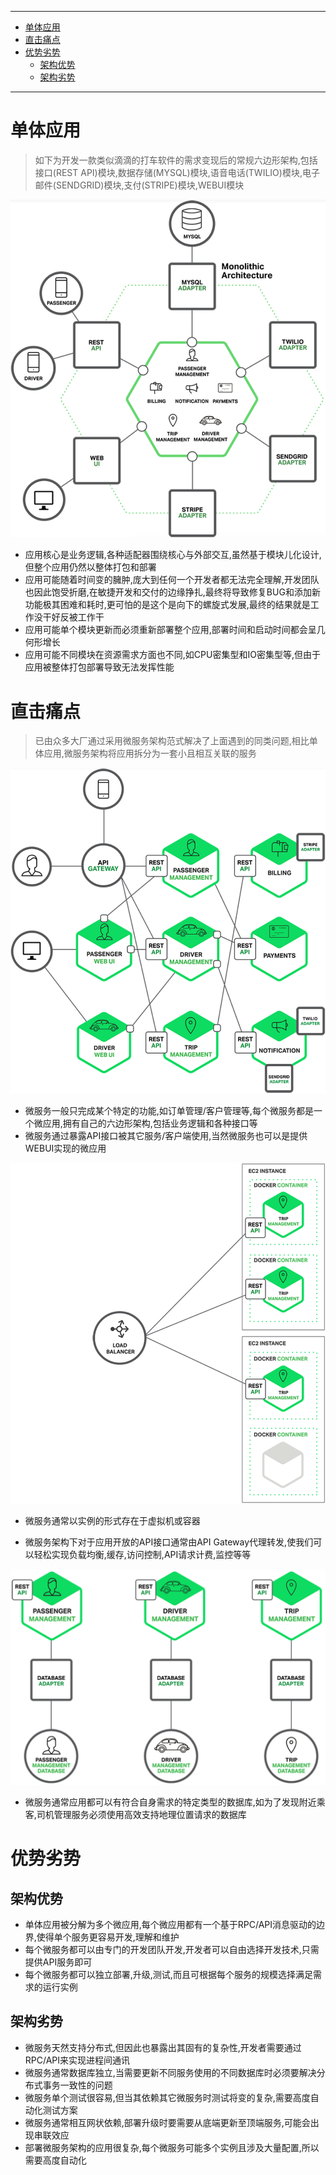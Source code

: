 ----
* [单体应用](#单体应用)
* [直击痛点](#直击痛点)
* [优势劣势](#优势劣势)
  * [架构优势](#架构优势)
  * [架构劣势](#架构劣势)
----

# 单体应用

> 如下为开发一款类似滴滴的打车软件的需求变现后的常规六边形架构,包括接口(REST API)模块,数据存储(MYSQL)模块,语音电话(TWILIO)模块,电子邮件(SENDGRID)模块,支付(STRIPE)模块,WEBUI模块

![image-20190131114243075](微服务架构优势与不足.assets/image-20190131114243075-8906163.png)

* 应用核心是业务逻辑,各种适配器围绕核心与外部交互,虽然基于模块儿化设计,但整个应用仍然以整体打包和部署
* 应用可能随着时间变的臃肿,庞大到任何一个开发者都无法完全理解,开发团队也因此饱受折磨,在敏捷开发和交付的边缘挣扎,最终将导致修复BUG和添加新功能极其困难和耗时,更可怕的是这个是向下的螺旋式发展,最终的结果就是工作没干好反被工作干
* 应用可能单个模块更新而必须重新部署整个应用,部署时间和启动时间都会呈几何形增长
* 应用可能不同模块在资源需求方面也不同,如CPU密集型和IO密集型等,但由于应用被整体打包部署导致无法发挥性能

# 直击痛点

> 已由众多大厂通过采用微服务架构范式解决了上面遇到的同类问题,相比单体应用,微服务架构将应用拆分为一套小且相互关联的服务

![image-20190131141751681](微服务架构优势与不足.assets/image-20190131141751681-8915471.png)

* 微服务一般只完成某个特定的功能,如订单管理/客户管理等,每个微服务都是一个微应用,拥有自己的六边形架构,包括业务逻辑和各种接口等
* 微服务通过暴露API接口被其它服务/客户端使用,当然微服务也可以是提供WEBUI实现的微应用

![image-20190131145312995](微服务架构优势与不足.assets/image-20190131145312995-8917593.png)

- 微服务通常以实例的形式存在于虚拟机或容器

* 微服务架构下对于应用开放的API接口通常由API Gateway代理转发,使我们可以轻松实现负载均衡,缓存,访问控制,API请求计费,监控等等

![image-20190131145014712](微服务架构优势与不足.assets/image-20190131145014712-8917414.png)

* 微服务通常应用都可以有符合自身需求的特定类型的数据库,如为了发现附近乘客,司机管理服务必须使用高效支持地理位置请求的数据库

# 优势劣势

## 架构优势

* 单体应用被分解为多个微应用,每个微应用都有一个基于RPC/API消息驱动的边界,使得单个服务更容易开发,理解和维护
* 每个微服务都可以由专门的开发团队开发,开发者可以自由选择开发技术,只需提供API服务即可
* 每个微服务都可以独立部署,升级,测试,而且可根据每个服务的规模选择满足需求的运行实例

## 架构劣势

* 微服务天然支持分布式,但因此也暴露出其固有的复杂性,开发者需要通过RPC/API来实现进程间通讯
* 微服务通常数据库独立,当需要更新不同服务使用的不同数据库时必须要解决分布式事务一致性的问题
* 微服务单个测试很容易,但当其依赖其它微服务时测试将变的复杂,需要高度自动化测试方案
* 微服务通常相互网状依赖,部署升级时要需要从底端更新至顶端服务,可能会出现串联效应
* 部署微服务架构的应用很复杂,每个微服务可能多个实例且涉及大量配置,所以需要高度自动化

